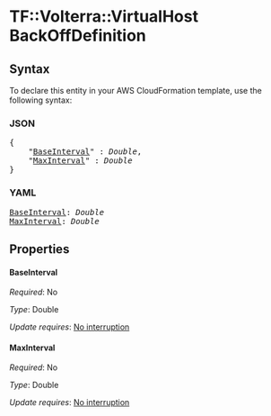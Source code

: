 # TF::Volterra::VirtualHost BackOffDefinition

## Syntax

To declare this entity in your AWS CloudFormation template, use the following syntax:

### JSON

<pre>
{
    "<a href="#baseinterval" title="BaseInterval">BaseInterval</a>" : <i>Double</i>,
    "<a href="#maxinterval" title="MaxInterval">MaxInterval</a>" : <i>Double</i>
}
</pre>

### YAML

<pre>
<a href="#baseinterval" title="BaseInterval">BaseInterval</a>: <i>Double</i>
<a href="#maxinterval" title="MaxInterval">MaxInterval</a>: <i>Double</i>
</pre>

## Properties

#### BaseInterval

_Required_: No

_Type_: Double

_Update requires_: [No interruption](https://docs.aws.amazon.com/AWSCloudFormation/latest/UserGuide/using-cfn-updating-stacks-update-behaviors.html#update-no-interrupt)

#### MaxInterval

_Required_: No

_Type_: Double

_Update requires_: [No interruption](https://docs.aws.amazon.com/AWSCloudFormation/latest/UserGuide/using-cfn-updating-stacks-update-behaviors.html#update-no-interrupt)

